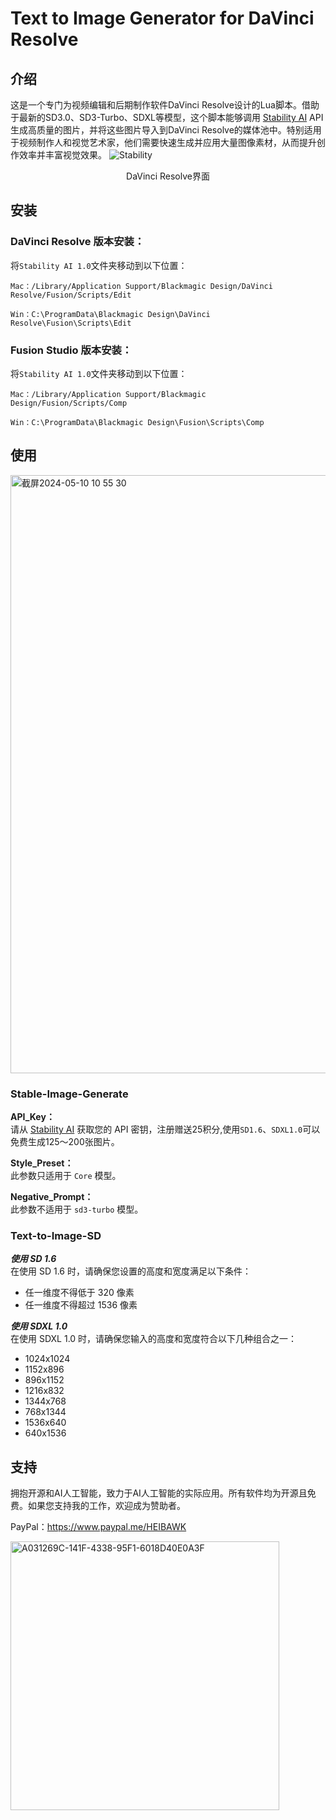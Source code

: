 # Text to Image Generator for DaVinci Resolve

## 介绍
这是一个专门为视频编辑和后期制作软件DaVinci Resolve设计的Lua脚本。借助于最新的SD3.0、SD3-Turbo、SDXL等模型，这个脚本能够调用 [Stability AI](https://stability.ai/) API生成高质量的图片，并将这些图片导入到DaVinci Resolve的媒体池中。特别适用于视频制作人和视觉艺术家，他们需要快速生成并应用大量图像素材，从而提升创作效率并丰富视觉效果。
![Stability](https://github.com/2445868686/Davinci-Resolve-SD-Text-to-Image/assets/50979290/a5e6a601-062a-45d1-9000-27c2f3746161)

<div align="center">
   DaVinci Resolve界面
</div>


## 安装
### DaVinci Resolve 版本安装：

将`Stability AI 1.0`文件夹移动到以下位置：

  `Mac：/Library/Application Support/Blackmagic Design/DaVinci Resolve/Fusion/Scripts/Edit`
  
  `Win：C:\ProgramData\Blackmagic Design\DaVinci Resolve\Fusion\Scripts\Edit`

###  Fusion Studio 版本安装：
将`Stability AI 1.0`文件夹移动到以下位置：

  `Mac：/Library/Application Support/Blackmagic Design/Fusion/Scripts/Comp`
  
  `Win：C:\ProgramData\Blackmagic Design\Fusion\Scripts\Comp`
## 使用
<img width="957" alt="截屏2024-05-10 10 55 30" src="https://github.com/2445868686/Davinci-Resolve-SD-Text-to-Image/assets/50979290/594d8780-f315-4f56-952e-58671561059a">




### Stable-Image-Generate
**API_Key：** <br>
请从  [Stability AI](https://stability.ai/)  获取您的 API 密钥，注册赠送25积分,使用`SD1.6`、`SDXL1.0`可以免费生成125～200张图片。 <br>

**Style_Preset：** <br>
此参数只适用于 `Core` 模型。 <br>

**Negative_Prompt：** <br>
此参数不适用于 `sd3-turbo` 模型。 <br>


### Text-to-Image-SD

***使用 SD 1.6***<br>
在使用 SD 1.6 时，请确保您设置的高度和宽度满足以下条件：

- 任一维度不得低于 320 像素
- 任一维度不得超过 1536 像素

***使用 SDXL 1.0***<br>
在使用 SDXL 1.0 时，请确保您输入的高度和宽度符合以下几种组合之一：
- 1024x1024
- 1152x896
- 896x1152
- 1216x832
- 1344x768
- 768x1344
- 1536x640
- 640x1536



## 支持
拥抱开源和AI人工智能，致力于AI人工智能的实际应用。所有软件均为开源且免费。如果您支持我的工作，欢迎成为赞助者。

PayPal：https://www.paypal.me/HEIBAWK

<img width="430" alt="A031269C-141F-4338-95F1-6018D40E0A3F" src="https://github.com/2445868686/Davinci-Resolve-SD-Text-to-Image/assets/50979290/a17d3ade-7486-4b3f-9b19-1d2d0c4b6945">
